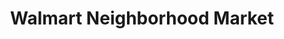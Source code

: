 ---
title: "Walmart Neighborhood Market"
url: /chicago/walmart-neighborhood-market/
shop: Supermarkt
---